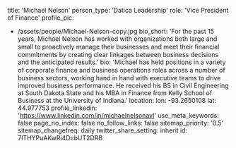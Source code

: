 title: 'Michael Nelson'
person_type: 'Datica Leadership'
role: 'Vice President of Finance'
profile_pic:
  - /assets/people/Michael-Nelson-copy.jpg
bio_short: 'For the past 15 years, Michael Nelson has worked with organizations both large and small to proactively manage their businesses and meet their ﬁnancial commitments by creating clear linkages between business decisions and the anticipated results.'
bio: 'Michael has held positions in a variety of corporate ﬁnance and business operations roles across a number of business sectors, working hand in hand with executive teams to drive improved business performance. He received his BS in Civil Engineering at South Dakota State and his MBA in Finance from Kelly School of Business at the University of Indiana.'
location:
  lon: -93.2650108
  lat: 44.977753
profile_linkedin: 'https://www.linkedin.com/in/michaelnelsonavl'
use_meta_keywords: false
page_no_index: false
no_follow_links: false
sitemap_priority: '0.5'
sitemap_changefreq: daily
twitter_share_setting: inherit
id: 7lTHYPuAKwRi4DcbUT2DRB
